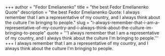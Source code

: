 +++
author = "Fedor Emelianenko"
title = "the best Fedor Emelianenko Quote"
description = "the best Fedor Emelianenko Quote: I always remember that I am a representative of my country, and I always think about the culture I'm bringing to people."
slug = "i-always-remember-that-i-am-a-representative-of-my-country-and-i-always-think-about-the-culture-im-bringing-to-people"
quote = '''I always remember that I am a representative of my country, and I always think about the culture I'm bringing to people.'''
+++
I always remember that I am a representative of my country, and I always think about the culture I'm bringing to people.
